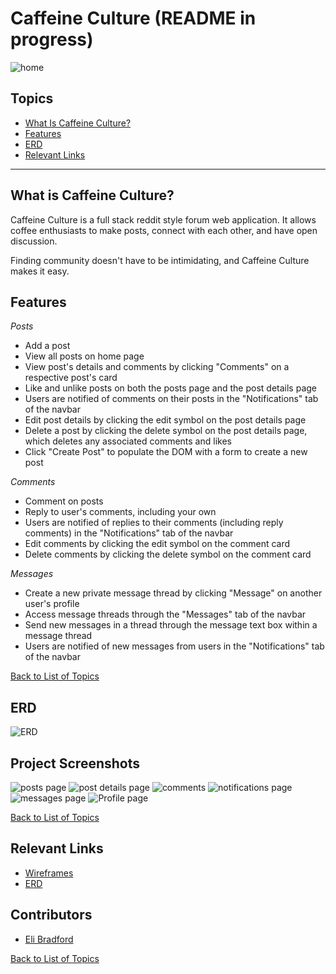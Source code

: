 # Caffeine Culture (README in progress)

![home](https://github.com/elibradford227/CaffeineCulture/assets/114545170/a8b6eefa-a058-4456-b041-e9bfd2896aa1)

## Topics
- [What Is Caffeine Culture?](#what-is-caffeineculture)
- [Features](#features)
- [ERD](#erd)
- [Relevant Links](#relevant-links)
___
## What is Caffeine Culture?
Caffeine Culture is a full stack reddit style forum web application. It allows coffee enthusiasts to make posts, connect 
with each other, and have open discussion.

Finding community doesn't have to be intimidating, and Caffeine Culture makes it easy.

## Features

<em>Posts</em>
- Add a post
- View all posts on home page
- View post's details and comments by clicking "Comments" on a respective post's card
- Like and unlike posts on both the posts page and the post details page
- Users are notified of comments on their posts in the "Notifications" tab of the navbar
- Edit post details by clicking the edit symbol on the post details page
- Delete a post by clicking the delete symbol on the post details page, which deletes any associated comments and likes
- Click "Create Post" to populate the DOM with a form to create a new post

<em>Comments</em>
- Comment on posts
- Reply to user's comments, including your own
- Users are notified of replies to their comments (including reply comments) in the "Notifications" tab of the navbar
- Edit comments by clicking the edit symbol on the comment card
- Delete comments by clicking the delete symbol on the comment card

<em>Messages</em>
- Create a new private message thread by clicking "Message" on another user's profile
- Access message threads through the "Messages" tab of the navbar
- Send new messages in a thread through the message text box within a message thread
- Users are notified of new messages from users in the "Notifications" tab of the navbar

[Back to List of Topics](#topics)

## ERD

![ERD](https://github.com/elibradford227/CaffeineCultureCapstone/assets/114545170/3367565c-fe78-4ae3-8d1e-a15c72b4b42a)

## Project Screenshots 

![posts page](https://github.com/elibradford227/CaffeineCultureCapstone/assets/114545170/0044db50-7d05-4414-9f3e-c388892d9aa8)
![post details page](https://github.com/elibradford227/CaffeineCultureCapstone/assets/114545170/143c193c-9bd0-43f4-89b1-e3ee045f93ea)
![comments](https://github.com/elibradford227/CaffeineCultureCapstone/assets/114545170/70c63d7e-e90a-4915-ad6c-97878b7b5f08)
![notifications page](https://github.com/elibradford227/CaffeineCultureCapstone/assets/114545170/a33d902b-68bc-488e-aa61-d24e262e74e1)
![messages page](https://github.com/elibradford227/CaffeineCultureCapstone/assets/114545170/3ec45ae9-3516-4e44-85f6-c315c342efef)
![Profile page](https://github.com/elibradford227/CaffeineCultureCapstone/assets/114545170/fdf3b553-08a3-4729-b517-8962801b405d)

[Back to List of Topics](#topics)


## Relevant Links 
- [Wireframes](https://www.figma.com/file/dllIBww7i6CHno8E1behgs/Caffeine-Culture?type=design&node-id=0%3A1&mode=design&t=elKPOC31aEOCT9Fi-1)
- [ERD](https://dbdiagram.io/d/Caffeine-Culture-65c7ae5aac844320aede25e8)

## Contributors
- [Eli Bradford](https://github.com/elibradford227)

[Back to List of Topics](#topics)
